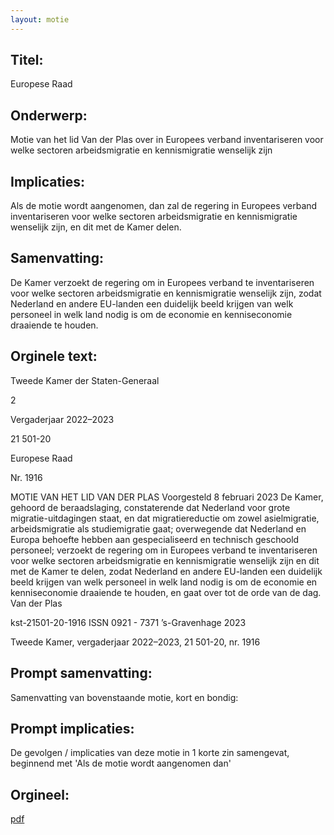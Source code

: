 ```yaml
---
layout: motie
---
```

## Titel:
Europese Raad
## Onderwerp:
Motie van het lid Van der Plas over in Europees verband inventariseren voor welke sectoren arbeidsmigratie en kennismigratie wenselijk zijn
## Implicaties:

Als de motie wordt aangenomen, dan zal de regering in Europees verband inventariseren voor welke sectoren arbeidsmigratie en kennismigratie wenselijk zijn, en dit met de Kamer delen.
## Samenvatting:

De Kamer verzoekt de regering om in Europees verband te inventariseren voor welke sectoren arbeidsmigratie en kennismigratie wenselijk zijn, zodat Nederland en andere EU-landen een duidelijk beeld krijgen van welk personeel in welk land nodig is om de economie en kenniseconomie draaiende te houden.
## Orginele text:


Tweede Kamer der Staten-Generaal

2

Vergaderjaar 2022–2023

21 501-20

Europese Raad

Nr. 1916

MOTIE VAN HET LID VAN DER PLAS
Voorgesteld 8 februari 2023
De Kamer,
gehoord de beraadslaging,
constaterende dat Nederland voor grote migratie-uitdagingen staat, en
dat migratiereductie om zowel asielmigratie, arbeidsmigratie als
studiemigratie gaat;
overwegende dat Nederland en Europa behoefte hebben aan gespecialiseerd en technisch geschoold personeel;
verzoekt de regering om in Europees verband te inventariseren voor
welke sectoren arbeidsmigratie en kennismigratie wenselijk zijn en dit met
de Kamer te delen, zodat Nederland en andere EU-landen een duidelijk
beeld krijgen van welk personeel in welk land nodig is om de economie en
kenniseconomie draaiende te houden,
en gaat over tot de orde van de dag.
Van der Plas

kst-21501-20-1916
ISSN 0921 - 7371
’s-Gravenhage 2023

Tweede Kamer, vergaderjaar 2022–2023, 21 501-20, nr. 1916


## Prompt samenvatting:
Samenvatting van bovenstaande motie, kort en bondig:


## Prompt implicaties:
De gevolgen / implicaties van deze motie in 1 korte zin samengevat, beginnend met 'Als de motie wordt aangenomen dan' 

## Orgineel:
[pdf](https://gegevensmagazijn.tweedekamer.nl/OData/v4/2.0/Document(018ada83-99bc-4f46-835c-efd0012ee782)/resource)
